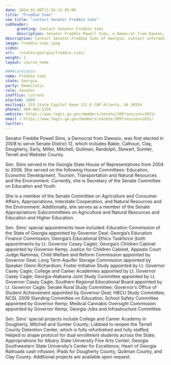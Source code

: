 ```yaml
---
date: 2024-01-08T11:54:12-05:00
title: "Freddie Sims"
seo_title: "contact Senator Freddie Sims"
subheader:
     greeting: Contact Senator Freddie Sims
     description: Senator Freddie Powell Sims, a Democrat from Dawson, was first elected in 2008 to serve Senate District 12, which includes Baker, Calhoun, Clay, Dougherty, Early, Miller, Mitchell, Quitman, Randolph, Stewart, Sumter, Terrell and Webster County.
description: Contact Senator Freddie Sims of Georgia. Contact information for Freddie Sims includes email address, phone number, and mailing address.
image: freddie-sims.jpeg
video:
url:  /states/georgia/freddie-sims/
weight: 1
layout: course_home

####candidate
name: Freddie Sims
state: Georgia
party: Democratic
role: Senator
inoffice: current
elected: 2009
mailing1: 353 State Capitol Room 121-E CAP Atlanta, GA 30334
phone1: 404-463-5259
website: https://www.legis.ga.gov/members/senate/209?session=1031/
email : https://www.legis.ga.gov/members/senate/209?session=1031/
twitter:
---
```


Senator Freddie Powell Sims, a Democrat from Dawson, was first elected in 2008 to serve Senate District 12, which includes Baker, Calhoun, Clay, Dougherty, Early, Miller, Mitchell, Quitman, Randolph, Stewart, Sumter, Terrell and Webster County.

Sen. Sims served in the Georgia State House of Representatives from 2004 to 2008. She served on the following House Committees: Education, Economic Development, Tourism, Transportation and Natural Resources and the Environment. Currently, she is Secretary of the Senate Committee on Education and Youth.

She is a member of the Senate Committee on Agriculture and Consumer Affairs, Appropriations, Interstate Cooperation, and Natural Resources and the Environment. Additionally, she serves as a member of the Senate Appropriations Subcommittees on Agriculture and Natural Resources and Education and Higher Education.

Sen. Sims’ special appointments have included: Education Commission of the State of Georgia appointed by Governor Deal; Georgia’s Education Finance Commission; Georgia’s Educational Ethics Taskforce (both appointments by Lt. Governor Casey Cagle); Georgia’s Children Cabinet appointed by Governor Kemp; Justice for Children Cabinet, Appeals Court Judge Nahimas; Child Welfare and Reform Commission appointed by Governor Deal; Long Term Aquifer Storage Commission appointed by Speaker Glenn Richardson; Foster Initiative Study appointed by Lt. Governor Casey Cagle; College and Career Academies appointed by Lt. Governor Casey Cagle; Georgia-Alabama Joint Study Committee appointed by Lt. Governor Casey Cagle; Southern Regional Educational Board appointed by Lt. Governor Cagle; Senate Rural Study Committee; Governor’s Office of Student Achievement appointed by Governor Deal; HBCU Study Committee; NCSL 2009 Standing Committee on Education; School Safety Committee appointed by Governor Kemp; Medical Cannabis Oversight Commission appointed by Governor Kemp; Georgia Jobs and Infrastructure Committee.

Sen. Sims’ special projects include College and Career Academy in Dougherty, Mitchell and Sumter County; Lobbied to reopen the Terrell County Detention Center, which is fully refurbished and fully staffed; Helped to shape protocol for dual enrollment students across the State; Appropriations for Albany State University Fine Arts Center; Georgia Southwestern State University’s Center for Excellence; Heart of Georgia Railroads cash infusion; iPads for Dougherty County, Quitman County, and Clay County. Additional projects are available upon request.
